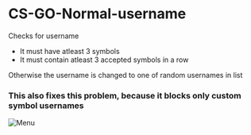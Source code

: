 # CS-GO-Normal-username
Checks for username
- It must have atleast 3 symbols
- It must contain atleast 3 accepted symbols in a row

Otherwise the username is changed to one of random usernames in list

### This also fixes this problem, because it blocks only custom symbol usernames

![Menu](https://i.imgur.com/KFh1GnB.png)
